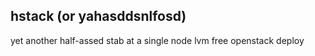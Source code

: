 ## hstack (or yahasddsnlfosd)
yet another half-assed stab at a single node lvm free openstack deploy
